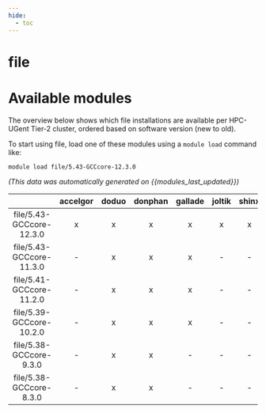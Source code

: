 ```yaml
---
hide:
  - toc
---
```


file
====

# Available modules


The overview below shows which file installations are available per HPC-UGent Tier-2 cluster, ordered based on software version (new to old).

To start using file, load one of these modules using a `module load` command like:

```shell
module load file/5.43-GCCcore-12.3.0
```

*(This data was automatically generated on {{modules_last_updated}})*  

| |accelgor|doduo|donphan|gallade|joltik|shinx|skitty|
| :---: | :---: | :---: | :---: | :---: | :---: | :---: | :---: |
|file/5.43-GCCcore-12.3.0|x|x|x|x|x|x|x|
|file/5.43-GCCcore-11.3.0|-|x|x|x|-|-|-|
|file/5.41-GCCcore-11.2.0|-|x|x|x|-|-|-|
|file/5.39-GCCcore-10.2.0|-|x|x|x|-|-|-|
|file/5.38-GCCcore-9.3.0|-|x|x|-|-|-|-|
|file/5.38-GCCcore-8.3.0|-|x|x|-|-|-|-|

